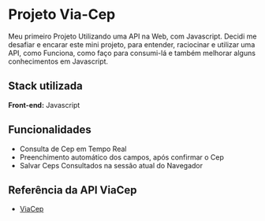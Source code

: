 # Projeto Via-Cep

Meu primeiro Projeto Utilizando uma API na Web, com Javascript.
Decidi me desafiar e encarar este mini projeto, para entender, raciocinar e utilizar uma API, como Funciona, como faço para consumi-lá e também melhorar alguns conhecimentos em Javascript.




## Stack utilizada

**Front-end:** Javascript




## Funcionalidades

- Consulta de Cep em Tempo Real
- Preenchimento automático dos campos, após confirmar o Cep
- Salvar Ceps Consultados na sessão atual do Navegador



## Referência da API ViaCep

 - [ViaCep](https://viacep.com.br/)
